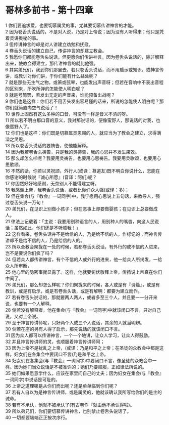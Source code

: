 # 哥林多前书 - 第十四章
  
 1 你们要追求爱，也要切慕属灵的事，尤其要切慕传讲神言的才能。  
 2 因为卷舌头说话的，不是对人说，乃是对上帝说；因为没有人听得来；他只是凭着灵讲奥秘的事。  
 3 但传讲神言的却是对人讲建立劝勉和抚慰。  
 4 卷舌头说话的建立自己，传讲神言的却建立教会。  
 5 我愿你们都能卷舌头说话，但更愿你们传讲神言。因为卷舌头说话的，除非解释出来，使教会得建立，那传讲神言的就比他强。  
 6 其实弟兄们，我到你们那里去，若只卷舌头说话，而不用启示或知识，或神言传讲，或教训对你们讲，于你们能有什么益处呢？  
 7 就是那些无生气之物，或箫或弦琴，也能发出声音呀；但若在音响中不表出音程的区别来，所吹所弹的怎能使人明白呢？  
 8 就是号筒罢，若发出无定的声音来，谁能预备出战呢？  
 9 你们也是这样：你们若不用舌头发出容易懂的话来，所说的怎能使人明白呢？那你们就简直向空气说话了！  
 10 世界上固然有这么多种的口音，可没有一样是音义不清的呀。  
 11 所以若不明白那口音的意义，我对那说话的，便像蛮野人，那说话的对我，也像蛮野人了。  
 12 你们也是这样：你们既是切慕属灵恩赐的人，就应当为了教会之建立，求得满溢之灵恩。  
 13 所以卷舌头说话的要祷告，使他能解释。  
 14 因为我若卷舌头祷告，只是我的灵祷告，我的心思并不发生果效。  
 15 那么却怎么样呢？我要用灵祷告，也要用心思祷告。我要用灵歌颂，也要用心思歌颂。  
 16 不然的话，你若以灵祝颂，外行人(或译：慕道友)既不明白你说什么，怎能在你感谢的时候说『诚心所愿』(音译：阿们)呢？  
 17 你固然好好地感谢，无奈别人不能得建立呀。  
 18 我感谢上帝，我卷舌头说话，或者比你们众人强(或译：多)；  
 19 但在集会(与『教会』一词同字)中，我宁愿用心思说上五句话，来教导人，强过卷舌头说一万句！  
 20 弟兄们，在见识上别做小孩子；但在恶事上却要做婴孩；在见识上总要做成人。  
 21 律法上记载着：「主说：我要用别种语言的人，用别种人的嘴唇，向这人民说话；虽然如此，他们还是不听顺我！」  
 22 这样看来，卷舌头话并不是给信的人，乃是给不信的人，作标记的；而神言传讲却不是给不信的人，乃是给信的人的。  
 23 所以全教会聚拢在一处的时候，若都卷舌头说话，有外行的或不信的人进来，岂不是要说你们疯了吗？  
 24 但若众人都传讲神言，有个不信的人或外行的进来，他一给众人所揭发，一给众人所审断，  
 25 他心里的隐密事就显露了。这样，他就要俯伏敬拜上帝，传扬说上帝真在你们中间了。  
 26 弟兄们，那么却怎么样呢？你们聚拢来的时候，各人或是有『诗篇』，或是有教训，或是有启示，或是有卷舌头话，或是有解明：都要为建立而作。  
 27 若有卷舌头说话的，那就要两人两人，或者多至三个人，并且要一一分开来说，也要有一个人解释。  
 28 倘若没有解释者，他在集会(与『教会』一词同字)中就该闭口不言，只对自己说，又对上帝说。  
 29 至于神言传讲师呢，只好两个人或三个人说话，其余的人就当明辨。  
 30 倘若在座的另有人得了启示，那先说话的就该闭口不言。  
 31 因为众人都可以传讲神言，一个一个地讲，让众人学习，让众人得鼓励。  
 32 并且神言传讲师的灵，也顺服着神言传讲师阿；  
 33 因为上帝不是扰乱之上帝，(或译：乃是和平之上帝；在圣徒的众教会中都是这样。妇女们在各集会中要闭口不言)乃是和平之上帝。  
 34 妇女们在各集会(与『教会』一词同字)中要闭口不言，像圣徒的众教会中一样。因为她们当众说话是不被准许的；她们乃要顺服，正如律法所说的。  
 35 她们如果愿意学什么，应该在家里问自己的丈夫；因为妇女在集会(与『教会』一词同字)中说话是可耻的。  
 36 上帝之道理哪是从你们而出呢？还是单单临到你们呢？  
 37 若有人自以为是神言传讲师，或是属灵的，他就该确认我所写给你们的是主的诫命。  
 38 若有不承认，他就不被承认了(有古卷作『就由他不承认得啦)。  
 39 所以弟兄们，你们要切慕传讲神言，也别禁止卷舌头说话了。  
 40 一切都要端端正正按次序行。